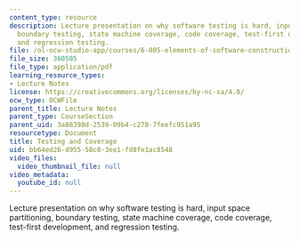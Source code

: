 ```yaml
---
content_type: resource
description: Lecture presentation on why software testing is hard, input space partitioning,
  boundary testing, state machine coverage, code coverage, test-first development,
  and regression testing.
file: /ol-ocw-studio-app/courses/6-005-elements-of-software-construction-fall-2008/bb64ed26d95558c03ee1fd8fe1ac8548_MIT6_005f08_lec09.pdf
file_size: 360585
file_type: application/pdf
learning_resource_types:
- Lecture Notes
license: https://creativecommons.org/licenses/by-nc-sa/4.0/
ocw_type: OCWFile
parent_title: Lecture Notes
parent_type: CourseSection
parent_uid: 3a88398d-2539-09b4-c278-7feefc951a95
resourcetype: Document
title: Testing and Coverage
uid: bb64ed26-d955-58c0-3ee1-fd8fe1ac8548
video_files:
  video_thumbnail_file: null
video_metadata:
  youtube_id: null
---
```

Lecture presentation on why software testing is hard, input space partitioning, boundary testing, state machine coverage, code coverage, test-first development, and regression testing.